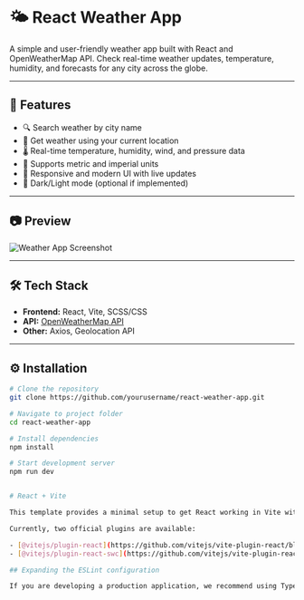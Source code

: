 # 🌤️ React Weather App

A simple and user-friendly weather app built with React and OpenWeatherMap API. Check real-time weather updates, temperature, humidity, and forecasts for any city across the globe.

---

## 🚀 Features

- 🔍 Search weather by city name
- 📍 Get weather using your current location
- 🌡️ Real-time temperature, humidity, wind, and pressure data
- 🧭 Supports metric and imperial units
- 🎨 Responsive and modern UI with live updates
- 🌙 Dark/Light mode (optional if implemented)

---

## 📷 Preview

![Weather App Screenshot](./preview.png)

---

## 🛠️ Tech Stack

- **Frontend:** React, Vite, SCSS/CSS
- **API:** [OpenWeatherMap API](https://openweathermap.org/api)
- **Other:** Axios, Geolocation API

---

## ⚙️ Installation

```bash
# Clone the repository
git clone https://github.com/yourusername/react-weather-app.git

# Navigate to project folder
cd react-weather-app

# Install dependencies
npm install

# Start development server
npm run dev


# React + Vite

This template provides a minimal setup to get React working in Vite with HMR and some ESLint rules.

Currently, two official plugins are available:

- [@vitejs/plugin-react](https://github.com/vitejs/vite-plugin-react/blob/main/packages/plugin-react) uses [Babel](https://babeljs.io/) for Fast Refresh
- [@vitejs/plugin-react-swc](https://github.com/vitejs/vite-plugin-react/blob/main/packages/plugin-react-swc) uses [SWC](https://swc.rs/) for Fast Refresh

## Expanding the ESLint configuration

If you are developing a production application, we recommend using TypeScript with type-aware lint rules enabled. Check out the [TS template](https://github.com/vitejs/vite/tree/main/packages/create-vite/template-react-ts) for information on how to integrate TypeScript and [`typescript-eslint`](https://typescript-eslint.io) in your project.
